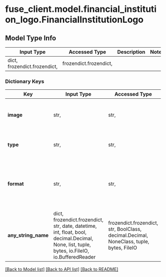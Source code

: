 # fuse_client.model.financial_institution_logo.FinancialInstitutionLogo

## Model Type Info
Input Type | Accessed Type | Description | Notes
------------ | ------------- | ------------- | -------------
dict, frozendict.frozendict,  | frozendict.frozendict,  |  | 

### Dictionary Keys
Key | Input Type | Accessed Type | Description | Notes
------------ | ------------- | ------------- | ------------- | -------------
**image** | str,  | str,  | Base64-encoded image data or URL for the image. | 
**type** | str,  | str,  | Type of the image. | must be one of ["base64", "url", ] 
**format** | str,  | str,  | Optional format of the image, if known. | [optional] must be one of ["png", "jpeg", "gif", "svg+xml", ] 
**any_string_name** | dict, frozendict.frozendict, str, date, datetime, int, float, bool, decimal.Decimal, None, list, tuple, bytes, io.FileIO, io.BufferedReader | frozendict.frozendict, str, BoolClass, decimal.Decimal, NoneClass, tuple, bytes, FileIO | any string name can be used but the value must be the correct type | [optional]

[[Back to Model list]](../../README.md#documentation-for-models) [[Back to API list]](../../README.md#documentation-for-api-endpoints) [[Back to README]](../../README.md)

